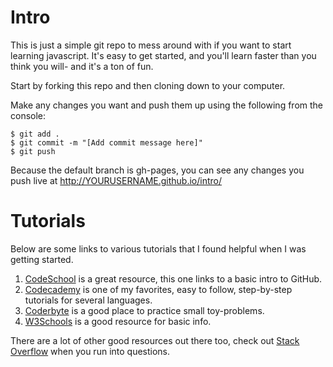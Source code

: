 # Intro

This is just a simple git repo to mess around with if you want to start learning javascript.  It's easy to get started, and you'll learn faster than you think you will- and it's a ton of fun.

Start by forking this repo and then cloning down to your computer.

Make any changes you want and push them up using the following from the console:

```
$ git add .
$ git commit -m "[Add commit message here]"
$ git push
```

Because the default branch is gh-pages, you can see any changes you push live at http://YOURUSERNAME.github.io/intro/


# Tutorials

Below are some links to various tutorials that I found helpful when I was getting started.

1. [CodeSchool](https://try.github.io/levels/1/challenges/1) is a great resource, this one links to a basic intro to GitHub.
2. [Codecademy](http://www.codecademy.com/en/tracks/javascript) is one of my favorites, easy to follow, step-by-step tutorials for several languages.
2. [Coderbyte](http://coderbyte.com/) is a good place to practice small toy-problems.
3. [W3Schools](http://www.w3schools.com/js/default.asp) is a good resource for basic info.

There are a lot of other good resources out there too, check out [Stack Overflow](http://stackoverflow.com/) when you run into questions.
